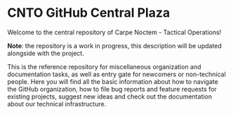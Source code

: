 # CNTO GitHub Central Plaza

Welcome to the central repository of Carpe Noctem - Tactical Operations!

**Note**: the repository is a work in progress, this description will be updated alongside with the project.

This is the reference repository for miscellaneous organization and documentation tasks, as well as entry gate for newcomers or non-technical people. Here you will find all the basic information about how to navigate the GitHub organization, how to file bug reports and feature requests for existing projects, suggest new ideas and check out the documentation about our technical infrastructure.

